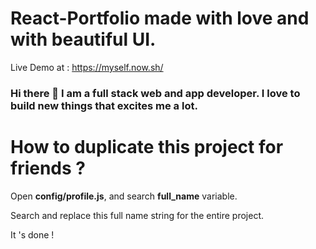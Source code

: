 # React-Portfolio made with love and with beautiful UI.

Live Demo at : https://myself.now.sh/

### Hi there 👋 I am a full stack web and app developer. I love to build new things that excites me a lot.

# How to duplicate this project for friends ?

Open **config/profile.js**, and search **full_name** variable.

Search and replace this full name string for the entire project.

It 's done !
